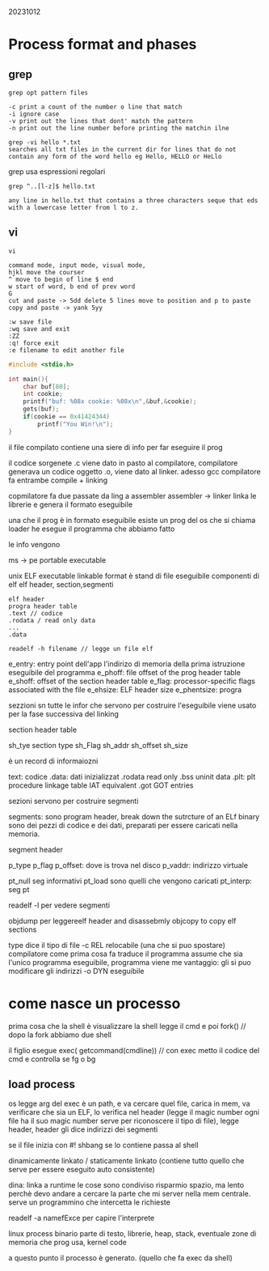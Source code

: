 20231012

# Process format and phases

## grep
    grep opt pattern files

    -c print a count of the number o line that match
    -i ignore case
    -v print out the lines that dont' match the pattern
    -n print out the line number before printing the matchin ilne

    grep -vi hello *.txt
    searches all txt files in the current dir for lines that do not contain any form of the word hello eg Hello, HELLO or HeLlo

grep usa espressioni regolari

    grep ^..[l-z]$ hello.txt

    any line in hello.txt that contains a three characters seque that eds with a lowercase letter from l to z.


## vi

    vi 

    command mode, input mode, visual mode, 
    hjkl move the courser
    ^ move to begin of line $ end
    w start of word, b end of prev word
    G 
    cut and paste -> 5dd delete 5 lines move to position and p to paste
    copy and paste -> yank 5yy

    :w save file
    :wq save and exit
    :ZZ
    :q! force exit
    :e filename to edit another file 

~~~c
#include <stdio.h>

int main(){
    char buf[80];
    int cookie;
    printf("buf: %08x cookie: %08x\n",&buf,&cookie);
    gets(buf);
    if(cookie == 0x41424344)
        printf("You Win!\n");
}
~~~

il file compilato contiene una siere di info per far eseguire il prog

il codice sorgenete .c viene dato in pasto al compilatore, compilatore generava un codice oggetto .o, viene dato al linker. 
adesso gcc compilatore fa entrambe compile + linking 

copmilatore fa due passate
da ling a assembler
assembler -> linker 
linka le librerie
e genera il formato eseguibile

una che il prog è in formato eseguibile
esiste un prog del os che si chiama loader he esegue il programma che abbiamo fatto

le info vengono 

ms -> pe portable executable

unix ELF executable linkable format è stand di file eseguibile
componenti di elf
    elf header, section,segmenti

    elf header
    progra header table
    .text // codice
    .rodata / read only data
    ...
    .data

    readelf -h filename // legge un file elf

e_entry: entry point dell'app l'indirizo di memoria della prima istruzione eseguibile del programma
e_phoff: file offset of the prog header table
e_shoff: offset of the section header table
e_flag: processor-specific flags associated with the file
e_ehsize: ELF header size
e_phentsize: progra

sezzioni sn tutte le infor che servono per costruire l'eseguibile
viene usato per la fase successiva del linking

section header table

sh_tye section type
sh_Flag
sh_addr
sh_offset
sh_size

è un record di informaiozni

text: codice
.data: dati inizializzat
.rodata read only 
.bss uninit data
.plt: plt procedure linkage table IAT equivalent
.got GOT entries

sezioni servono per costruire segmenti

segments: sono program header, break down the sutrcture of an ELf binary
sono dei pezzi di codice e dei dati, preparati per essere caricati nella memoria. 

segment header

p_type
p_flag
p_offset: dove is trova nel disco
p_vaddr: indirizzo virtuale


pt_null seg informativi
pt_load sono quelli che vengono caricati
pt_interp: seg 
pt

readelf -l per vedere segmenti

objdump per leggereelf header and disassebmly
objcopy to copy elf sections

type dice il tipo di file 
-c REL relocabile (una che si puo spostare) compilatore come prima cosa fa traduce il programma assume che sia l'unico programma eseguibile, programma viene me
vantaggio: gli si puo modificare gli indirizzi
-o DYN eseguibile


# come nasce un processo

prima cosa che la shell è visualizzare la shell
legge il cmd
e poi fork() // dopo la fork abbiamo due shell

il figlio esegue exec( getcommand(cmdline))
// con exec metto il codice del cmd 
e controlla se fg o bg


## load process
os legge arg del exec è un path, e va cercare quel file, carica in mem, va verificare che sia un ELF, lo verifica nel header (legge il magic number ogni file ha il suo magic number serve per riconoscere il tipo di file),
legge header, header gli dice indirizzi dei segmenti

se il file inizia con #! shbang se lo contiene passa al shell

dinamicamente linkato / staticamente linkato (contiene tutto quello che serve per essere eseguito auto consistente)

dina: linka a runtime le cose sono condiviso
risparmio spazio, ma lento perchè devo andare a cercare la parte che mi server nella mem centrale.
serve un programmino che intercetta le richieste

readelf -a namefExce
per capire l'interprete

linux process 
binario parte di testo, librerie, heap, stack, eventuale zone di memoria che prog usa, kernel code

a questo punto il processo è generato. (quello che fa exec da shell)
